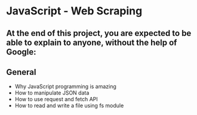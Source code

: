 # JavaScript - Web Scraping

## At the end of this project, you are expected to be able to explain to anyone, without the help of Google:

## General

- Why JavaScript programming is amazing
- How to manipulate JSON data
- How to use request and fetch API
- How to read and write a file using fs module
